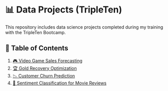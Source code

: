 # 📊 Data Projects (TripleTen)

This repository includes data science projects completed during my training with the TripleTen Bootcamp.

## 📂 Table of Contents
1. [🎮 Video Game Sales Forecasting](https://github.com/joshuaferreira327/video-game-sales-forecasting)
2. [🏆 Gold Recovery Optimization](https://github.com/joshuaferreira327/gold-recovery-optimization)
3. [📉 Customer Churn Prediction](https://github.com/joshuaferreira327/customer-churn-prediction)
4. [💬 Sentiment Classification for Movie Reviews](https://github.com/joshuaferreira327/text-sentiment-classification)
